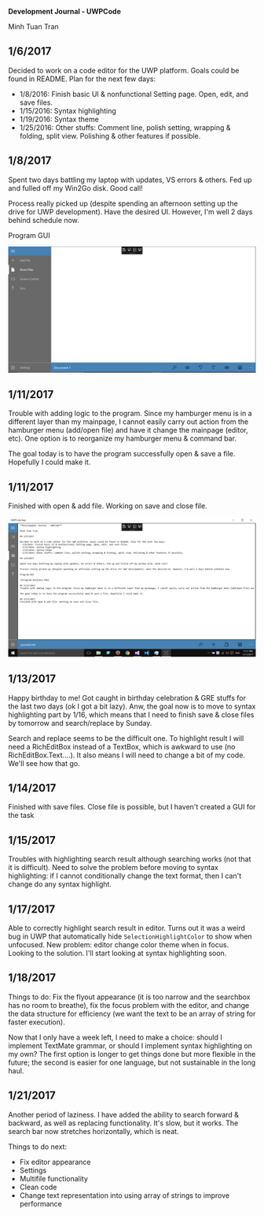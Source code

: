 ﻿**Development Journal - UWPCode**

Minh Tuan Tran

## 1/6/2017

Decided to work on a code editor for the UWP platform. Goals could be found in README. Plan for the next few days:
- 1/8/2016: Finish basic UI & nonfunctional Setting page. Open, edit, and save files.
- 1/15/2016: Syntax highlighting
- 1/19/2016: Syntax theme
- 1/25/2016: Other stuffs: Comment line, polish setting, wrapping & folding, split view. Polishing & other features if possible.

## 1/8/2017

Spent two days battling my laptop with updates, VS errors & others. Fed up and fulled off my Win2Go disk. Good call!

Process really picked up (despite spending an afternoon setting up the drive for UWP development). Have the desired UI. However, I'm well 2 days behind schedule now.

Program GUI

![Program GUI](GUI.PNG)

## 1/11/2017
Trouble with adding logic to the program. Since my hamburger menu is in a different layer than my mainpage, I cannot easily carry out action from the hamburger menu (add/open file) and have it change the mainpage (editor, etc). One option is to reorganize my hamburger menu & command bar.

The goal today is to have the program successfully open & save a file. Hopefully I could make it.

## 1/11/2017
Finished with open & add file. Working on save and close file.

![Open File](OpenFile.png)

## 1/13/2017
Happy birthday to me! Got caught in birthday celebration & GRE stuffs for the last two days (ok I got a bit lazy). Anw, the goal now is to move to syntax highlighting part by 1/16, which means that I need to finish save & close files by tomorrow and search/replace by Sunday.

Search and replace seems to be the difficult one. To highlight result I will need a RichEditBox instead of a TextBox, which is awkward to use (no RichEditBox.Text....). It also means I will need to change a bit of my code. We'll see how that go.

## 1/14/2017
Finished with save files. Close file is possible, but I haven't created a GUI for the task

## 1/15/2017
Troubles with highlighting search result although searching works (not that it is difficult). Need to solve the problem before moving to syntax highlighting: if I cannot conditionally change the text format, then I can't change do any syntax highlight.

## 1/17/2017
Able to correctly highlight search result in editor. Turns out it was a weird bug in UWP that automatically hide `SelectionHighlightColor` to show when unfocused. New problem: editor change color theme when in focus. Looking to the solution. I'll start looking at syntax highlighting soon.

## 1/18/2017
Things to do: Fix the flyout appearance (it is too narrow and the searchbox has no room to breathe), fix the focus problem with the editor, and change the data structure for efficiency (we want the text to be an array of string for faster execution).

Now that I only have a week left, I need to make a choice: should I implement TextMate grammar, or should I implement syntax highlighting on my own? The first option is longer to get things done but more flexible in the future; the second is easier for one language, but not sustainable in the long haul.

## 1/21/2017
Another period of laziness. I have added the ability to search forward & backward, as well as replacing functionality. It's slow, but it works. The search bar now stretches horizontally, which is neat.

Things to do next:
- Fix editor appearance
- Settings
- Multifile functionality
- Clean code
- Change text representation into using array of strings to improve performance
